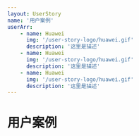 ```yaml
---
layout: UserStory
name: '用户案例'
userArr: 
    - name: Huawei
      img: '/user-story-logo/huawei.gif'
      description: '这里是描述'
    - name: Huawei
      img: '/user-story-logo/huawei.gif'
      description: '这里是描述'
    - name: Huawei
      img: '/user-story-logo/huawei.gif'
      description: '这里是描述'
---
```

# 用户案例